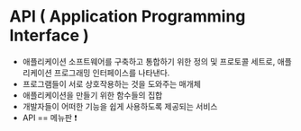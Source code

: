 # API ( Application Programming Interface )
-  애플리케이션 소프트웨어를 구축하고 통합하기 위한 정의 및 프로토콜 세트로, 애플리케이션 프로그래밍 인터페이스를 나타낸다.
-  프로그램들이 서로 상호작용하는 것을 도와주는 매개체
-  애플리케이션을 만들기 위한 함수들의 집합
-  개발자들이 어떠한 기능을 쉽게 사용하도록 제공되는 서비스
-  API == 메뉴판 ❗